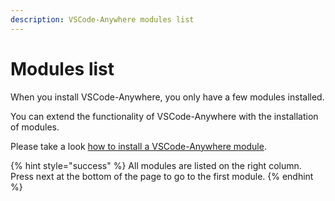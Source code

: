 ```yaml
---
description: VSCode-Anywhere modules list
---
```


# Modules list

When you install VSCode-Anywhere, you only have a few modules installed.

You can extend the functionality of VSCode-Anywhere with the installation of modules.

Please take a look [how to install a VSCode-Anywhere module](../install.md).

{% hint style="success" %}
All modules are listed on the right column. Press next at the bottom of the page to go to the first module.
{% endhint %}

